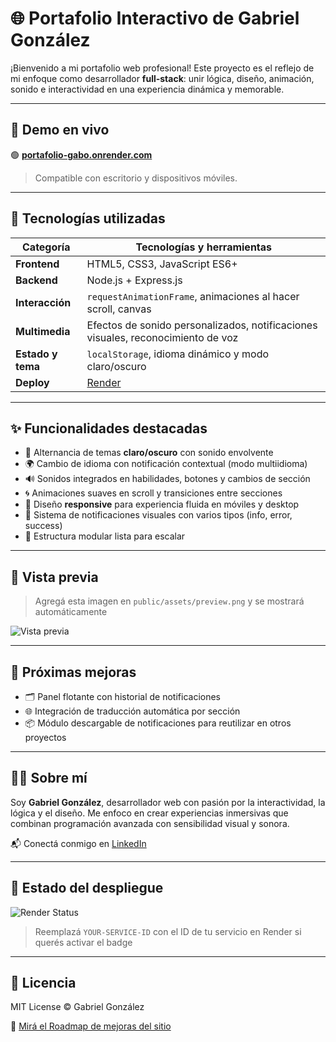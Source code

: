 # 🌐 Portafolio Interactivo de Gabriel González

¡Bienvenido a mi portafolio web profesional! Este proyecto es el reflejo de mi enfoque como desarrollador **full-stack**: unir lógica, diseño, animación, sonido e interactividad en una experiencia dinámica y memorable.

---

## 🚀 Demo en vivo

🟢 **[portafolio-gabo.onrender.com](https://portafolio-gabo.onrender.com)**

> Compatible con escritorio y dispositivos móviles.

---

## 🧰 Tecnologías utilizadas

| Categoría     | Tecnologías y herramientas |
|--------------|----------------------------|
| **Frontend** | HTML5, CSS3, JavaScript ES6+ |
| **Backend**  | Node.js + Express.js        |
| **Interacción** | `requestAnimationFrame`, animaciones al hacer scroll, canvas |
| **Multimedia** | Efectos de sonido personalizados, notificaciones visuales, reconocimiento de voz |
| **Estado y tema** | `localStorage`, idioma dinámico y modo claro/oscuro |
| **Deploy**   | [Render](https://render.com/) |

---

## ✨ Funcionalidades destacadas

- 🎨 Alternancia de temas **claro/oscuro** con sonido envolvente
- 🌍 Cambio de idioma con notificación contextual (modo multiidioma)
- 🔊 Sonidos integrados en habilidades, botones y cambios de sección
- 🌀 Animaciones suaves en scroll y transiciones entre secciones
- 📲 Diseño **responsive** para experiencia fluida en móviles y desktop
- 📩 Sistema de notificaciones visuales con varios tipos (info, error, success)
- 🧠 Estructura modular lista para escalar

---

## 📸 Vista previa

> Agregá esta imagen en `public/assets/preview.png` y se mostrará automáticamente

![Vista previa](./public/assets/preview.png)

---

## 🔧 Próximas mejoras

- 🗂️ Panel flotante con historial de notificaciones
- 🌐 Integración de traducción automática por sección
- 📦 Módulo descargable de notificaciones para reutilizar en otros proyectos

---

## 🙋‍♂️ Sobre mí

Soy **Gabriel González**, desarrollador web con pasión por la interactividad, la lógica y el diseño. Me enfoco en crear experiencias inmersivas que combinan programación avanzada con sensibilidad visual y sonora.

📬 Conectá conmigo en [LinkedIn](https://www.linkedin.com/in/tu-link/)

---

## 📡 Estado del despliegue

![Render Status](https://render.com/api/v1/services/YOUR-SERVICE-ID/deploys/badge)

> Reemplazá `YOUR-SERVICE-ID` con el ID de tu servicio en Render si querés activar el badge

---

## 📜 Licencia

MIT License © Gabriel González

📌 [Mirá el Roadmap de mejoras del sitio](./ROADMAP.md)